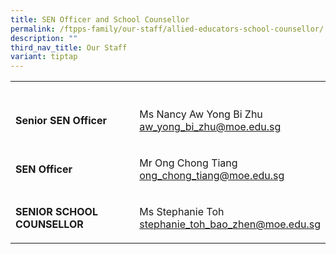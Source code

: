 ```yaml
---
title: SEN Officer and School Counsellor
permalink: /ftpps-family/our-staff/allied-educators-school-counsellor/
description: ""
third_nav_title: Our Staff
variant: tiptap
---
```

<table style="minWidth: 50px">
<colgroup>
<col>
<col>
</colgroup>
<tbody>
<tr>
<th rowspan="1" colspan="1">
<p></p>
</th>
<th rowspan="1" colspan="1">
<p></p>
</th>
</tr>
<tr>
<td rowspan="1" colspan="1">
<p><strong>Senior SEN Officer</strong>
</p>
</td>
<td rowspan="1" colspan="1">
<p>Ms Nancy Aw Yong Bi Zhu
<br><a href="mailto:aw_yong_bi_zhu@moe.edu.sg" rel="noopener noreferrer nofollow" target="_blank">aw_yong_bi_zhu@moe.edu.sg</a>
</p>
</td>
</tr>
<tr>
<td rowspan="1" colspan="1">
<p><strong>SEN Officer</strong>
</p>
</td>
<td rowspan="1" colspan="1">
<p>Mr Ong Chong Tiang
<br><a href="mailto:ong_chong_tiang@moe.edu.sg" rel="noopener noreferrer nofollow" target="_blank">ong_chong_tiang@moe.edu.sg</a>
</p>
</td>
</tr>
<tr>
<td rowspan="1" colspan="1">
<p><strong>SENIOR SCHOOL COUNSELLOR</strong>
</p>
</td>
<td rowspan="1" colspan="1">
<p>Ms Stephanie Toh
<br><a href="mailto:stephanie_toh_bao_zhen@moe.edu.sg" rel="noopener noreferrer nofollow" target="_blank">stephanie_toh_bao_zhen@moe.edu.sg</a>
</p>
</td>
</tr>
</tbody>
</table>
<p></p>